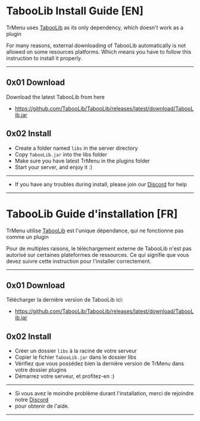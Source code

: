 # TabooLib Install Guide [EN]

TrMenu uses [TabooLib](https://github.com/TabooLib) as its only dependency, which doesn't work as a plugin

For many reasons, external downloading of TabooLib automatically is not allowed on some resources platforms.
Which means you have to follow this instruction to install it properly.

---
## 0x01  Download

Download the latest TabooLib from here  
- https://github.com/TabooLib/TabooLib/releases/latest/download/TabooLib.jar

## 0x02 Install

- Create a folder named `libs` in the server directory  
- Copy `TabooLib.jar` into the libs folder
- Make sure you have latest TrMenu in the plugins folder
- Start your server, and enjoy it :)

---

- If you have any troubles during install, please join our [Discord](https://discord.gg/8CWa6KF ) for help

---


# TabooLib Guide d'installation [FR]

TrMenu utilise [TabooLib](https://github.com/TabooLib) est l'unique dépendance, qui ne fonctionne pas comme un plugin

Pour de multiples raisons, le téléchargement externe de TabooLib n'est pas autorisé sur certaines plateformes de ressources.
Ce qui signifie que vous devez suivre cette instruction pour l'installer correctement.

---
## 0x01  Download

Télécharger la dernière version de TabooLib ici: 
- https://github.com/TabooLib/TabooLib/releases/latest/download/TabooLib.jar

## 0x02 Install

- Créer un dossier `libs` à la racine de votre serveur
- Copier le fichier `TabooLib.jar` dans le dossier libs
- Vérifiez que vous possédez bien la dernière version de TrMenu dans votre dossier plugins
- Démarrez votre serveur, et profitez-en :)

---

- Si vous avez le moindre problème durant l'installation, merci de rejoindre notre [Discord](https://discord.gg/8CWa6KF ) 
- pour obtenir de l'aide.

---
